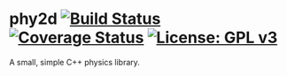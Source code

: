# phy2d [![Build Status](https://travis-ci.org/IvanFon/phy2d.svg?branch=master)](https://travis-ci.org/IvanFon/phy2d) [![Coverage Status](https://coveralls.io/repos/github/IvanFon/phy2d/badge.svg?branch=master)](https://coveralls.io/github/IvanFon/phy2d?branch=master) [![License: GPL v3](https://img.shields.io/badge/License-GPL%20v3-blue.svg)](https://www.gnu.org/licenses/gpl-3.0)
A small, simple C++ physics library.
